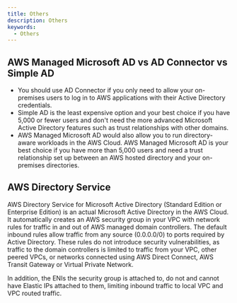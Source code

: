 ```yaml
---
title: Others
description: Others
keywords:
  - Others
---
```



## AWS Managed Microsoft AD vs AD Connector vs Simple AD

- You should use AD Connector if you only need to allow your on-premises users to log in to AWS applications with their Active Directory credentials.
- Simple AD is the least expensive option and your best choice if you have 5,000 or fewer users and don't need the more advanced Microsoft Active Directory features such as trust relationships with other domains.
- AWS Managed Microsoft AD would also allow you to run directory-aware workloads in the AWS Cloud. AWS Managed Microsoft AD is your best choice if you have more than 5,000 users and need a trust relationship set up between an AWS hosted directory and your on-premises directories.

## AWS Directory Service

AWS Directory Service for Microsoft Active Directory (Standard Edition or Enterprise Edition) is an actual Microsoft Active Directory in the AWS Cloud. It automatically creates an AWS security group in your VPC with network rules for traffic in and out of AWS managed domain controllers. The default inbound rules allow traffic from any source (0.0.0.0/0) to ports required by Active Directory. These rules do not introduce security vulnerabilities, as traffic to the domain controllers is limited to traffic from your VPC, other peered VPCs, or networks connected using AWS Direct Connect, AWS Transit Gateway or Virtual Private Network.

In addition, the ENIs the security group is attached to, do not and cannot have Elastic IPs attached to them, limiting inbound traffic to local VPC and VPC routed traffic.
